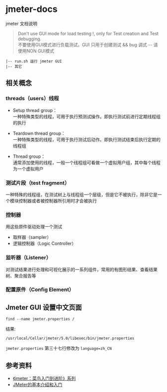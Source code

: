 # jmeter-docs

jmeter 文档说明

> Don't use GUI mode for load testing !, only for Test creation and Test debugging.  
> 不要使用GUI模式进行负载测试，GUI 只用于创建测试 && bug 调式 -- 请使用NON GUI模式


```
|-- run.sh 运行 jmeter GUI
|-- 其它
```


## 相关概念

### threads（users）线程

- Setup thread group：  
    一种特殊类型的线程，可用于执行预测试操作。即执行测试前进行定期线程组的执行

- Teardown thread group：  
    一种特殊类型的线程，可用于执行测试后动作。即执行测试结束后执行定期的线程组

- Thread group：  
    通常添加使用的线程，一般一个线程组可看做一个虚拟用户组，其中每个线程为一个虚拟用户


### 测试片段（test fragment）

一种特殊的线程组，在测试树上与线程组一个层级，但是它不被执行，除非它是一个模块控制器或者被控制器所引用时才会被执行


### 控制器

用这些原件驱动处理一个测试  
- 取样器（sampler）
- 逻辑控制器（Logic Controller）


### 监听器（Listener）

对测试结果进行处理和可视化展示的一系列组件，常用的有图形结果、查看结果树、聚合报告等



### 配置原件（Config Element）



## Jmeter GUI 设置中文页面

```
find --name jmeter.properties /
```

结果: 
```
/usr/local/Cellar/jmeter/5.0/libexec/bin/jmeter.properties
```

`jmeter.properties` 第三十七行修改为 `language=zh_CN`



## 参考资料

- [《jmeter：菜鸟入门到进阶》系列](https://www.cnblogs.com/imyalost/p/7062784.html)
- [JMeter的基本介绍和入门](http://www.51testing.com/html/54/n-854654.html)